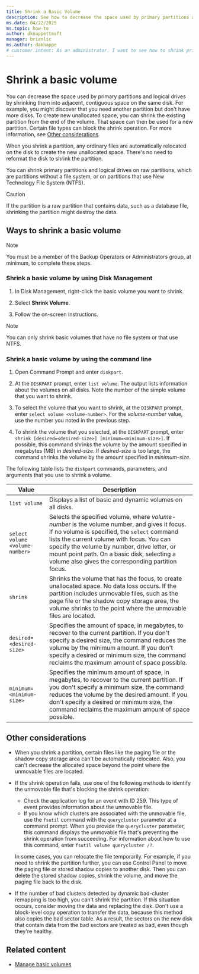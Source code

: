 ```yaml
---
title: Shrink a Basic Volume
description: See how to decrease the space used by primary partitions and logical drives by shrinking them into adjacent, contiguous space on the same disk.
ms.date: 04/22/2025
ms.topic: how-to
author: dknappettmsft
manager: brianlic
ms.author: daknappe
# customer intent: As an administrator, I want to see how to shrink primary partitions and logical drives into adjacent, contiguous space on the same disk so that I can create new unallocated space.
---
```


# Shrink a basic volume

You can decrease the space used by primary partitions and logical drives by shrinking them into adjacent, contiguous space on the same disk. For example, you might discover that you need another partition but don't have more disks. To create new unallocated space, you can shrink the existing partition from the end of the volume. That space can then be used for a new partition. Certain file types can block the shrink operation. For more information, see [Other considerations](#other-considerations).

When you shrink a partition, any ordinary files are automatically relocated on the disk to create the new unallocated space. There's no need to reformat the disk to shrink the partition.

You can shrink primary partitions and logical drives on raw partitions, which are partitions without a file system, or on partitions that use New Technology File System (NTFS).

> [!CAUTION]
> If the partition is a raw partition that contains data, such as a database file, shrinking the partition might destroy the data.

## Ways to shrink a basic volume

> [!NOTE]
> You must be a member of the Backup Operators or Administrators group, at minimum, to complete these steps.

### Shrink a basic volume by using Disk Management

1. In Disk Management, right-click the basic volume you want to shrink.

1. Select **Shrink Volume**.

1. Follow the on-screen instructions.

> [!NOTE]
> You can only shrink basic volumes that have no file system or that use NTFS.

### Shrink a basic volume by using the command line

1. Open Command Prompt and enter `diskpart`.

1. At the `DISKPART` prompt, enter `list volume`. The output lists information about the volumes on all disks. Note the number of the simple volume that you want to shrink.

1. To select the volume that you want to shrink, at the `DISKPART` prompt, enter `select volume <volume-number>`. For the *volume-number* value, use the number you noted in the previous step.

1. To shrink the volume that you selected, at the `DISKPART` prompt, enter `shrink [desired=<desired-size>] [minimum=<minimum-size>]`. If possible, this command shrinks the volume by the amount specified in megabytes (MB) in *desired-size*. If *desired-size* is too large, the command shrinks the volume by the amount specified in *minimum-size*.

The following table lists the `diskpart` commands, parameters, and arguments that you use to shrink a volume.

| Value | Description |
| --- | --- |
| `list volume` | Displays a list of basic and dynamic volumes on all disks. |
| `select volume <volume-number>` | Selects the specified volume, where *volume-number* is the volume number, and gives it focus. If no volume is specified, the `select` command lists the current volume with focus. You can specify the volume by number, drive letter, or mount point path. On a basic disk, selecting a volume also gives the corresponding partition focus. |
| `shrink` | Shrinks the volume that has the focus, to create unallocated space. No data loss occurs. If the partition includes unmovable files, such as the page file or the shadow copy storage area, the volume shrinks to the point where the unmovable files are located. |
| `desired=<desired-size>` | Specifies the amount of space, in megabytes, to recover to the current partition. If you don't specify a desired size, the command reduces the volume by the minimum amount. If you don't specify a desired or minimum size, the command reclaims the maximum amount of space possible. |
| `minimum=<minimum-size>` | Specifies the minimum amount of space, in megabytes, to recover to the current partition. If you don't specify a minimum size, the command reduces the volume by the desired amount. If you don't specify a desired or minimum size, the command reclaims the maximum amount of space possible. |

## Other considerations

- When you shrink a partition, certain files like the paging file or the shadow copy storage area can't be automatically relocated. Also, you can't decrease the allocated space beyond the point where the unmovable files are located.

- If the shrink operation fails, use one of the following methods to identify the unmovable file that's blocking the shrink operation:
  - Check the application log for an event with ID 259. This type of event provides information about the unmovable file.
  - If you know which clusters are associated with the unmovable file, use the `fsutil` command with the `querycluster` parameter at a command prompt. When you provide the `querycluster` parameter, this command displays the unmovable file that's preventing the shrink operation from succeeding. For information about how to use this command, enter `fsutil volume querycluster /?`.

  In some cases, you can relocate the file temporarily. For example, if you need to shrink the partition further, you can use Control Panel to move the paging file or stored shadow copies to another disk. Then you can delete the stored shadow copies, shrink the volume, and move the paging file back to the disk.

- If the number of bad clusters detected by dynamic bad-cluster remapping is too high, you can't shrink the partition. If this situation occurs, consider moving the data and replacing the disk. Don't use a block-level copy operation to transfer the data, because this method also copies the bad sector table. As a result, the sectors on the new disk that contain data from the bad sectors are treated as bad, even though they're healthy.

## Related content

- [Manage basic volumes](manage-basic-volumes.md)
